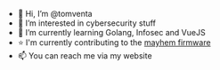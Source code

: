 - 👋 Hi, I’m @tomventa
- 👀 I’m interested in cybersecurity stuff
- 🌱 I’m currently learning Golang, Infosec and VueJS
- ⭐ I'm currently contributing to the [mayhem firmware](https://github.com/portapack-mayhem/mayhem-firmware)
- 📫 You can reach me via my website

